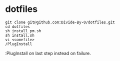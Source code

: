 # dotfiles

```
git clone git@github.com:Divide-By-0/dotfiles.git
cd dotfiles
sh install_pm.sh
sh install.sh
vi <somefile>
/PlugInstall
```

:PlugInstall on last step instead on failure.
